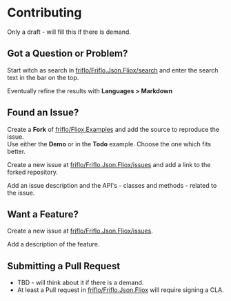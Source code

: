 # Contributing

Only a draft - will fill this if there is demand.


## Got a Question or Problem?

Start witch as search in [friflo/Friflo.Json.Fliox/search](https://github.com/friflo/Friflo.Json.Fliox/search) and enter the search text in the bar on the top.   

Eventually refine the results with **Languages > Markdown**

## Found an Issue?

Create a **Fork** of [friflo/Fliox.Examples](https://github.com/friflo/Fliox.Examples) and add the source to reproduce the issue.  
Use either the **Demo** or in the **Todo** example. Choose the one which fits better.  

Create a new issue at [friflo/Friflo.Json.Fliox/issues](https://github.com/friflo/Friflo.Json.Fliox/issues) and add a link to the forked repository.  

Add an issue description and the API's - classes and methods - related to the issue.


## Want a Feature?

Create a new issue at [friflo/Friflo.Json.Fliox/issues](https://github.com/friflo/Friflo.Json.Fliox/issues).  

Add a description of the feature.


## Submitting a Pull Request

- TBD - will think about it if there is a demand.
- At least a Pull request in [friflo/Friflo.Json.Fliox](https://github.com/friflo/Friflo.Json.Fliox) will require signing a CLA.


